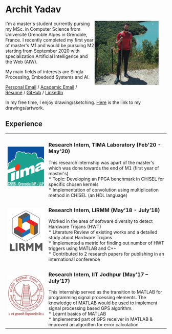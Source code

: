 # Archit Yadav

<img style="padding-right: 25px; float: right;" src="./images/archit-hike.jpeg" width = "200">

I'm a master's student currently pursing my MSc. in Computer Science from Université Grenoble Alpes in Grenoble, France. I recently completed my first year of master's M1 and would be pursuing M2 starting from September 2020 with specialization Artificial Intelligence and the Web (AIW).

My main fields of interests are Singla Processing, Embededd Systems and AI.

[Personal Email](archityadav97@gmail.com) / [Academic Email](archit.yadav@etu.univ-grenoble-alpes.fr) / [Résumé]() / [GitHub](https://github.com/archity/) / [LinkedIn](https://www.linkedin.com/in/archit-yadav-95482b156/)

In my free time, I enjoy drawing/sketching. [Here]() is the link to my drawings/artwork.


## Experience



|||
|------------|-----------------------------------------------------------------------------------------------------------------------------------------------------------------------------------------------------------------------------------------------------------------------------------------------------------------------------------------|
| <img style="padding-right: 25px; float: left;" src="./images/tima-logo.jpg" width = "400"> | <h3> Research Intern, TIMA Laboratory (Feb'20 - May'20)</h3> This research internship was apart of the master's which was done towards the end of M1 (first year of master's)<br>* Topic: Developing an FPGA benchmark in CHISEL for specific chosen kernels<br>* Implementation of convolution using multiplication method in CHISEL (an HDL language) |
| <img style="padding-right: 25px; float: left;" src="./images/lirmm-logo.jpg" width = "400"> | <h3>Research Intern, LIRMM (May’18 - July’18)</h3> Worked in the area of software diversity to detect Hardware Trojans (HWT)<br>* Literature Review of existing works and a detailed study about Hardware Trojans<br>* Implemented a metric for finding out number of HWT triggers using MATLAB and C++<br>* Contributed to 2 research papers for publishing in an international conference    |
| <img style="padding-right: 25px; float: left;" src="./images/IITJ-logo.jpg" width = "400"> | <h3>Research Intern, IIT Jodhpur (May’17 – July’17)</h3>This internship served as the transition to MATLAB for programming signal processing elements. The knowledge of MATLAB would be used to implement signal processing based GPS algorithm.<br>* Learnt basics of MATLAB<br>* Implemented part of GPS receiver in MATLAB & improved an algorithm for error calculation     |